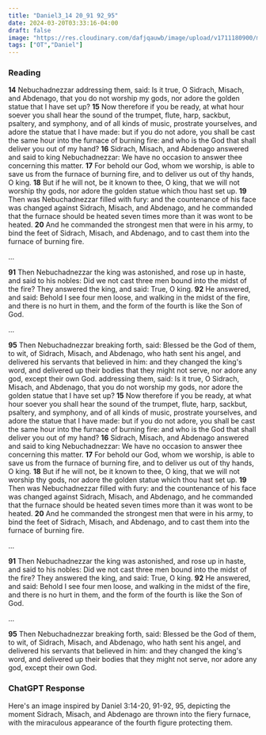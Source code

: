 ```yaml
---
title: "Daniel3_14 20_91 92_95"
date: 2024-03-20T03:33:16-04:00
draft: false
image: "https://res.cloudinary.com/dafjqauwb/image/upload/v1711180900/matt419/Daniel/3_14-20_91-92_95_zftiu4.webp"
tags: ["OT","Daniel"]
---
```


### Reading
**14** Nebuchadnezzar addressing them, said: Is it true, O Sidrach, Misach, and Abdenago, that you do not worship my gods, nor adore the golden statue that I have set up?
**15** Now therefore if you be ready, at what hour soever you shall hear the sound of the trumpet, flute, harp, sackbut, psaltery, and symphony, and of all kinds of music, prostrate yourselves, and adore the statue that I have made: but if you do not adore, you shall be cast the same hour into the furnace of burning fire: and who is the God that shall deliver you out of my hand?
**16** Sidrach, Misach, and Abdenago answered and said to king Nebuchadnezzar: We have no occasion to answer thee concerning this matter.
**17** For behold our God, whom we worship, is able to save us from the furnace of burning fire, and to deliver us out of thy hands, O king.
**18** But if he will not, be it known to thee, O king, that we will not worship thy gods, nor adore the golden statue which thou hast set up.
**19** Then was Nebuchadnezzar filled with fury: and the countenance of his face was changed against Sidrach, Misach, and Abdenago, and he commanded that the furnace should be heated seven times more than it was wont to be heated.
**20** And he commanded the strongest men that were in his army, to bind the feet of Sidrach, Misach, and Abdenago, and to cast them into the furnace of burning fire.

...

**91** Then Nebuchadnezzar the king was astonished, and rose up in haste, and said to his nobles: Did we not cast three men bound into the midst of the fire? They answered the king, and said: True, O king.
**92** He answered, and said: Behold I see four men loose, and walking in the midst of the fire, and there is no hurt in them, and the form of the fourth is like the Son of God.

...

**95** Then Nebuchadnezzar breaking forth, said: Blessed be the God of them, to wit, of Sidrach, Misach, and Abdenago, who hath sent his angel, and delivered his servants that believed in him: and they changed the king's word, and delivered up their bodies that they might not serve, nor adore any god, except their own God.
 addressing them, said: Is it true, O Sidrach, Misach, and Abdenago, that you do not worship my gods, nor adore the golden statue that I have set up?
**15** Now therefore if you be ready, at what hour soever you shall hear the sound of the trumpet, flute, harp, sackbut, psaltery, and symphony, and of all kinds of music, prostrate yourselves, and adore the statue that I have made: but if you do not adore, you shall be cast the same hour into the furnace of burning fire: and who is the God that shall deliver you out of my hand?
**16** Sidrach, Misach, and Abdenago answered and said to king Nebuchadnezzar: We have no occasion to answer thee concerning this matter.
**17** For behold our God, whom we worship, is able to save us from the furnace of burning fire, and to deliver us out of thy hands, O king.
**18** But if he will not, be it known to thee, O king, that we will not worship thy gods, nor adore the golden statue which thou hast set up.
**19** Then was Nebuchadnezzar filled with fury: and the countenance of his face was changed against Sidrach, Misach, and Abdenago, and he commanded that the furnace should be heated seven times more than it was wont to be heated.
**20** And he commanded the strongest men that were in his army, to bind the feet of Sidrach, Misach, and Abdenago, and to cast them into the furnace of burning fire.

...

**91** Then Nebuchadnezzar the king was astonished, and rose up in haste, and said to his nobles: Did we not cast three men bound into the midst of the fire? They answered the king, and said: True, O king.
**92** He answered, and said: Behold I see four men loose, and walking in the midst of the fire, and there is no hurt in them, and the form of the fourth is like the Son of God.

...

**95** Then Nebuchadnezzar breaking forth, said: Blessed be the God of them, to wit, of Sidrach, Misach, and Abdenago, who hath sent his angel, and delivered his servants that believed in him: and they changed the king's word, and delivered up their bodies that they might not serve, nor adore any god, except their own God.


### ChatGPT Response
Here's an image inspired by Daniel 3:14-20, 91-92, 95, depicting the moment Sidrach, Misach, and Abdenago are thrown into the fiery furnace, with the miraculous appearance of the fourth figure protecting them.